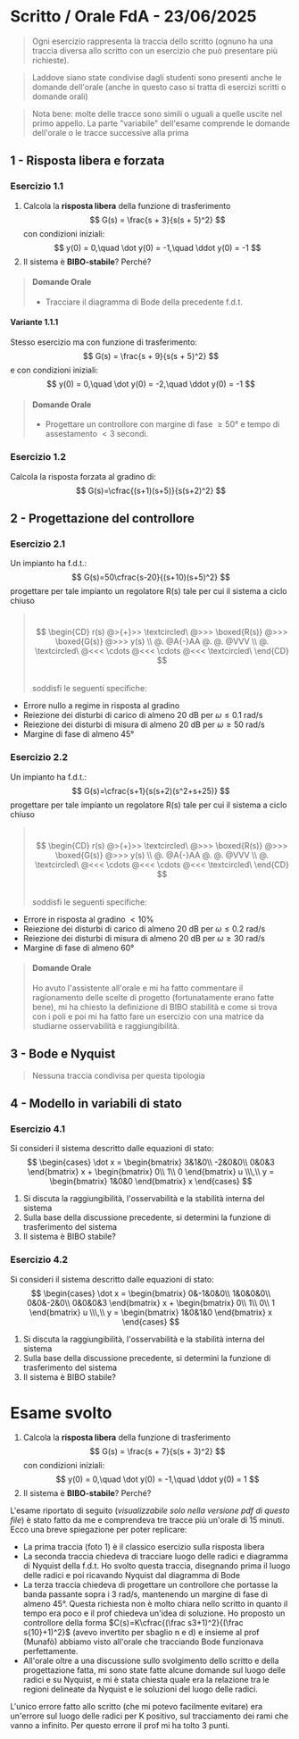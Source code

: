 # Scritto / Orale FdA - $23/06/2025$

> Ogni esercizio rappresenta la traccia dello scritto (ognuno ha una traccia diversa allo scritto con un esercizio che può presentare più richieste).
 
> Laddove siano state condivise dagli studenti sono presenti anche le domande dell'orale (anche in questo caso si tratta di esercizi scritti o domande orali)

> Nota bene: molte delle tracce sono simili o uguali a quelle uscite nel primo appello. La parte "variabile" dell'esame comprende le domande dell'orale o le tracce successive alla prima

## 1 - Risposta libera e forzata

### Esercizio 1.1
1. Calcola la **risposta libera** della funzione di trasferimento  
   $$
   G(s) = \frac{s + 3}{s(s + 5)^2}
   $$
   con condizioni iniziali:
   $$
   y(0) = 0,\quad \dot y(0) = -1,\quad \ddot y(0) = -1
   $$
2. Il sistema è **BIBO-stabile**? Perché?
> #### Domande Orale
> * Tracciare il diagramma di Bode della precedente f.d.t.

#### Variante 1.1.1

Stesso esercizio ma con funzione di trasferimento:
$$
G(s) = \frac{s + 9}{s(s + 5)^2}
$$
e con condizioni iniziali:
$$
y(0) = 0,\quad \dot y(0) = -2,\quad \ddot y(0) = -1
$$
> #### Domande Orale
> * Progettare un controllore con margine di fase $\ge50°$ e tempo di assestamento $<3$ secondi.

### Esercizio 1.2
Calcola la risposta forzata al gradino di:
$$
G(s)=\cfrac{(s+1)(s+5)}{s(s+2)^2}
$$

## 2 - Progettazione del controllore

### Esercizio 2.1
Un impianto ha f.d.t.:
$$
G(s)=50\cfrac{s-20}{(s+10)(s+5)^2}
$$
progettare per tale impianto un regolatore R(s) tale per cui il sistema a ciclo chiuso
> $$\,$$
>$$
\begin{CD}
r(s) @>{+}>> \textcircled\ @>>> \boxed{R(s)} @>>> \boxed{G(s)} @>>> y(s) \\
@. @A{-}AA @. @. @VVV \\
@. \textcircled\ @<<< \cdots @<<< \cdots @<<< \textcircled\
\end{CD}
>$$
> $$\,$$
soddisfi le seguenti specifiche:
* Errore nullo a regime in risposta al gradino
* Reiezione dei disturbi di carico di almeno 20 dB per $\omega\le0.1$ rad/s
* Reiezione dei disturbi di misura di almeno 20 dB per $\omega\ge50$ rad/s
* Margine di fase di almeno 45°

### Esercizio 2.2

Un impianto ha f.d.t.:
$$
G(s)=\cfrac{s+1}{s(s+2)(s^2+s+25)}
$$
progettare per tale impianto un regolatore R(s) tale per cui il sistema a ciclo chiuso
> $$\,$$
>$$
\begin{CD}
r(s) @>{+}>> \textcircled\ @>>> \boxed{R(s)} @>>> \boxed{G(s)} @>>> y(s) \\
@. @A{-}AA @. @. @VVV \\
@. \textcircled\ @<<< \cdots @<<< \cdots @<<< \textcircled\
\end{CD}
>$$
> $$\,$$
soddisfi le seguenti specifiche:
* Errore in risposta al gradino $<10\%$
* Reiezione dei disturbi di carico di almeno 20 dB per $\omega\le0.2$ rad/s
* Reiezione dei disturbi di misura di almeno 20 dB per $\omega\ge30$ rad/s
* Margine di fase di almeno 60°

> #### Domande Orale
> Ho avuto l'assistente all'orale e mi ha fatto commentare il ragionamento delle scelte di progetto (fortunatamente erano fatte bene), mi ha chiesto la definizione di BIBO stabilità e come si trova con i poli e poi mi ha fatto fare un esercizio con una matrice da studiarne osservabilità e raggiungibilità.

## 3 - Bode e Nyquist

> Nessuna traccia condivisa per questa tipologia

## 4 - Modello in variabili di stato

### Esercizio 4.1

Si consideri il sistema descritto dalle equazioni di stato:
$$
\begin{cases}
\dot x =
\begin{bmatrix}
    3&1&0\\
    -2&0&0\\
    0&0&3
\end{bmatrix}
x +
\begin{bmatrix}
    0\\
    1\\
    0
\end{bmatrix}
u
\\\,\\
y =
\begin{bmatrix}
    1&0&0
\end{bmatrix}
x
\end{cases}
$$  

1. Si discuta la raggiungibilità, l'osservabilità e la stabilità interna del sistema
2. Sulla base della discussione precedente, si determini la funzione di trasferimento del sistema
3. Il sistema è BIBO stabile?

### Esercizio 4.2

Si consideri il sistema descritto dalle equazioni di stato:
$$
\begin{cases}
\dot x =
\begin{bmatrix}
    0&-1&0&0\\
    1&0&0&0\\
    0&0&-2&0\\
    0&0&0&3
\end{bmatrix}
x +
\begin{bmatrix}
    0\\
    1\\
    0\\
    1
\end{bmatrix}
u
\\\,\\
y =
\begin{bmatrix}
    1&0&1&0
\end{bmatrix}
x
\end{cases}
$$  

1. Si discuta la raggiungibilità, l'osservabilità e la stabilità interna del sistema
2. Sulla base della discussione precedente, si determini la funzione di trasferimento del sistema
3. Il sistema è BIBO stabile?

# Esame svolto

1. Calcola la **risposta libera** della funzione di trasferimento  
   $$
   G(s) = \frac{s + 7}{s(s + 3)^2}
   $$
   con condizioni iniziali:
   $$
   y(0) = 0,\quad \dot y(0) = -1,\quad \ddot y(0) = 1
   $$
2. Il sistema è **BIBO-stabile**? Perché?

L'esame riportato di seguito (*visualizzabile solo nella versione pdf di questo file*) è stato fatto da me e comprendeva tre tracce più un'orale di 15 minuti. Ecco una breve spiegazione per poter replicare:
* La prima traccia (foto 1) è il classico esercizio sulla risposta libera
* La seconda traccia chiedeva di tracciare luogo delle radici e diagramma di Nyquist della f.d.t. Ho svolto questa traccia, disegnando prima il luogo delle radici e poi ricavando Nyquist dal diagramma di Bode
* La terza traccia chiedeva di progettare un controllore che portasse la banda passante sopra i 3 rad/s, mantenendo un margine di fase di almeno 45°. Questa richiesta non è molto chiara nello scritto in quanto il tempo era poco e il prof chiedeva un'idea di soluzione. Ho proposto un controllore della forma $C(s)=K\cfrac{(\frac s3+1)^2}{(\frac s{10}+1)^2}$ (avevo invertito per sbaglio n e d) e insieme al prof (Munafò) abbiamo visto all'orale che tracciando Bode funzionava perfettamente.
* All'orale oltre a una discussione sullo svolgimento dello scritto e della progettazione fatta, mi sono state fatte alcune domande sul luogo delle radici e su Nyquist, e mi è stata chiesta quale era la relazione tra le regioni delineate da Nyquist e le soluzioni del luogo delle radici.  

L'unico errore fatto allo scritto (che mi potevo facilmente evitare) era un'errore sul luogo delle radici per K positivo, sul tracciamento dei rami che vanno a infinito. Per questo errore il prof mi ha tolto 3 punti.